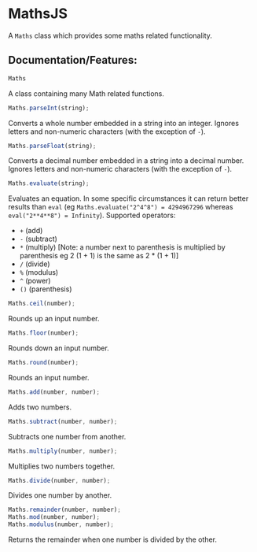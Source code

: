 # MathsJS
A `Maths` class which provides some maths related functionality.

## Documentation/Features:
```js
Maths
```
A class containing many Math related functions.

```js
Maths.parseInt(string);
```
Converts a whole number embedded in a string into an integer. Ignores letters and non-numeric characters (with the exception of `-`).

```js
Maths.parseFloat(string);
```
Converts a decimal number embedded in a string into a decimal number. Ignores letters and non-numeric characters (with the exception of `-`).

```js
Maths.evaluate(string);
```
Evaluates an equation. In some specific circumstances it can return better results than `eval` (eg `Maths.evaluate("2^4^8") = 4294967296` whereas `eval("2**4**8") = Infinity`).
Supported operators:
- `+` (add)
- `-` (subtract)
- `*` (multiply) [Note: a number next to parenthesis is multiplied by parenthesis eg 2 (1 + 1) is the same as 2 * (1 + 1)]
- `/` (divide)
- `%` (modulus)
- `^` (power)
- `()` (parenthesis)

```js
Maths.ceil(number);
```
Rounds up an input number.

```js
Maths.floor(number);
```
Rounds down an input number.

```js
Maths.round(number);
```
Rounds an input number.

```js
Maths.add(number, number);
```
Adds two numbers.

```js
Maths.subtract(number, number);
```
Subtracts one number from another.

```js
Maths.multiply(number, number);
```
Multiplies two numbers together.

```js
Maths.divide(number, number);
```
Divides one number by another.

```js
Maths.remainder(number, number);
Maths.mod(number, number);
Maths.modulus(number, number);
```
Returns the remainder when one number is divided by the other.
